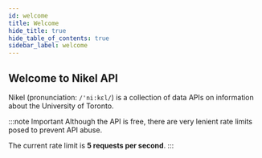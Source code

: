 ```yaml
---
id: welcome
title: Welcome
hide_title: true
hide_table_of_contents: true
sidebar_label: welcome
---
```


## Welcome to Nikel API

Nikel (pronunciation: `/'ni:kɛl/`) is a collection of data APIs on information about the University of Toronto.

:::note Important
Although the API is free, there are very lenient rate limits posed to prevent API abuse.

The current rate limit is **5 requests per second**.
:::